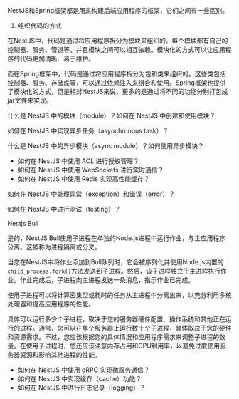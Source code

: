 

NestJS和Spring框架都是用来构建后端应用程序的框架，它们之间有一些区别。

1. 组织代码的方式

在NestJS中，代码是通过将应用程序拆分为模块来组织的。每个模块都有自己的控制器、服务、管道等，并且模块之间可以相互依赖。模块化的方式可以让应用程序的代码更加清晰、易于维护。

而在Spring框架中，代码是通过将应用程序拆分为包和类来组织的。这些类包括控制器、服务、存储库等，可以通过依赖注入来组合和使用。Spring框架也提供了模块化的方式，但是相对NestJS来说，更多的是通过将不同的功能分别打包成jar文件来实现。



 什么是 NestJS 中的模块（module）？如何在 NestJS 中创建和使用模块？

如何在 NestJS 中实现异步任务（asynchronous task）？

什么是 NestJS 中的异步模块（async module）？如何使用异步模块？



- 如何在 NestJS 中使用 ACL 进行授权管理？
- 如何在 NestJS 中使用 WebSockets 进行实时通信？
- 如何在 NestJS 中使用 Redis 实现高性能缓存？

如何在 NestJS 中处理异常（exception）和错误（error）？

如何在 NestJS 中进行测试（testing）？



Nestjs Bull



是的，NestJS Bull使用子进程在单独的Node.js进程中运行作业，与主应用程序分离。这被称为进程隔离或分叉。

当您在NestJS中将作业添加到Bull队列时，它会被序列化并使用Node.js内置的`child_process.fork()`方法发送到子进程。然后，该子进程独立于主进程执行作业。作业完成后，子进程向主进程发送一条消息，指示作业已完成。

使用子进程可以将计算密集型或耗时的任务从主进程中分离出来，以充分利用多核处理器和提高应用程序的性能。

具体可以运行多少个子进程，取决于您的服务器硬件配置、操作系统和其他正在运行的进程。通常，您可以在单个服务器上运行数十个子进程，具体取决于您的硬件和资源需求。不过，您应该根据您的具体情况和应用程序需求来调整子进程的数量。在使用子进程时，您还应该注意内存占用和CPU利用率，以避免过度使用服务器资源和影响其他进程的性能。

- 如何在 NestJS 中使用 gRPC 实现微服务通信？
- 如何在 NestJS 中实现缓存（cache）功能？
- 如何在 NestJS 中进行日志记录（logging）？